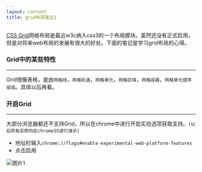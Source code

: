 ```yaml
---
layout: content
title: grid布局笔记1
---
```


[CSS Grid](https://www.w3.org/TR/css-grid-1/)网格布局是最近w3c纳入css3的一个布局模块。虽然还没有正式启用，但是对将来web布局的发展有很大的好处。下面的笔记是学习grid布局的心得。


### Grid中的某些特性

---

Grid很像表格，是由`网格线`，`网格轨道`，`网格单元`，`网格区域`，`网格容器`，`网格单元顺序组成`。具体以后再看。

### 开启Grid

---

大部分浏览器都还不支持Grid，所以在chrome中进行开启实验选项获取支持。`(以后所有实例均在chrome55进行演示)`

* 地址栏输入`chrome://flags#enable-experimental-web-platform-features`
* 点击启用

![图片1](../../../img/2016-12-12-1.png)